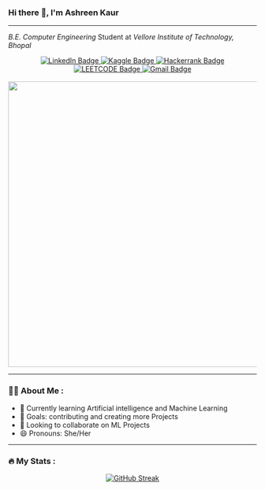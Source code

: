 ### Hi there :wave:, I'm Ashreen Kaur

---
*B.E. Computer Engineering* Student at *Vellore Institute of Technology, Bhopal* <br>
<div id="badges" align="center">
  <a href="www.linkedin.com/in/ashreen-k">
    <img src="https://img.shields.io/badge/LinkedIn-blue?style=for-the-badge&logo=linkedin&logoColor=white" alt="LinkedIn Badge"/>
  </a>
  <a href="https://www.kaggle.com/ashreenk3">
    <img src="https://img.shields.io/badge/Kaggle-20BEFF?style=for-the-badge&logo=Kaggle&logoColor=white" alt="Kaggle Badge"/>
  </a>
  <a href="https://www.hackerrank.com/profile/kashreen13">
    <img src="https://img.shields.io/badge/-Hackerrank-2EC866?style=for-the-badge&logo=HackerRank&logoColor=white" alt="Hackerrank Badge"/>
  </a> 
  <a href="https://leetcode.com/u/bqD9txqnKh/">
    <img src="https://img.shields.io/badge/-LeetCode-FFA116?style=for-the-badge&logo=LeetCode&logoColor=black" alt="LEETCODE Badge"/>
  </a>
  <a href="mailto:ashreen.23bce11238@vitbhopal.ac.in">
    <img src="https://img.shields.io/badge/Gmail-D14836?style=for-the-badge&logo=gmail&logoColor=white" alt="Gmail Badge"/>
  </a>

  
</div>
<br>
<div id="header" align="center">
  <img src="https://media.tenor.com/3bTxZ4HdrysAAAAC/pixels-neon.gif" width="580"/>
</div>


---

### :man_technologist: About Me :

- 🌱 Currently learning Artificial intelligence and Machine Learning 
- 🥅 Goals: contributing and creating more Projects
- 👯 Looking to collaborate on ML Projects
- 😄 Pronouns: She/Her

---

### :fire: My Stats :
<div align="center">
  
[![GitHub Streak](http://github-readme-streak-stats.herokuapp.com?user=ashreenn&theme=onedark-duo&border_radius=18&date_format=j%20M%5B%20Y%5D&mode=weekly)](https://git.io/streak-stats)
  
</div>

<!--
<div align="right">
  <img src="https://i.redd.it/dqgt770x44sa1.jpg" width="150"/>
</div>
**IqmanS/IqmanS** is a ✨ _special_ ✨ repository because its `README.md` (this file) appears on your GitHub profile.

Here are some ideas to get you started:

- 🔭 I’m currently working on ...
- 🌱 I’m currently learning ...
- 👯 I’m looking to collaborate on ...
- 🤔 I’m looking for help with ...
- 💬 Ask me about ...
- 📫 How to reach me: ...
- 😄 Pronouns: ...
- ⚡ Fun fact: ...
-->
